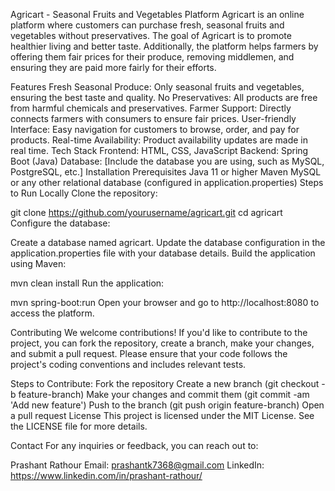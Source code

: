 Agricart - Seasonal Fruits and Vegetables Platform
Agricart is an online platform where customers can purchase fresh, seasonal fruits and vegetables without preservatives. The goal of Agricart is to promote healthier living and better taste. Additionally, the platform helps farmers by offering them fair prices for their produce, removing middlemen, and ensuring they are paid more fairly for their efforts.

Features
Fresh Seasonal Produce: Only seasonal fruits and vegetables, ensuring the best taste and quality.
No Preservatives: All products are free from harmful chemicals and preservatives.
Farmer Support: Directly connects farmers with consumers to ensure fair prices.
User-friendly Interface: Easy navigation for customers to browse, order, and pay for products.
Real-time Availability: Product availability updates are made in real time.
Tech Stack
Frontend: HTML, CSS, JavaScript
Backend: Spring Boot (Java)
Database: [Include the database you are using, such as MySQL, PostgreSQL, etc.]
Installation
Prerequisites
Java 11 or higher
Maven
MySQL or any other relational database (configured in application.properties)
Steps to Run Locally
Clone the repository:

git clone https://github.com/yourusername/agricart.git
cd agricart
Configure the database:

Create a database named agricart.
Update the database configuration in the application.properties file with your database details.
Build the application using Maven:

mvn clean install
Run the application:

mvn spring-boot:run
Open your browser and go to http://localhost:8080 to access the platform.

Contributing
We welcome contributions! If you'd like to contribute to the project, you can fork the repository, create a branch, make your changes, and submit a pull request. Please ensure that your code follows the project's coding conventions and includes relevant tests.

Steps to Contribute:
Fork the repository
Create a new branch (git checkout -b feature-branch)
Make your changes and commit them (git commit -am 'Add new feature')
Push to the branch (git push origin feature-branch)
Open a pull request
License
This project is licensed under the MIT License. See the LICENSE file for more details.

Contact
For any inquiries or feedback, you can reach out to:

Prashant Rathour
Email: prashantk7368@gmail.com
LinkedIn: https://www.linkedin.com/in/prashant-rathour/

